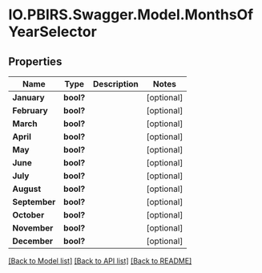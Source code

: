 # IO.PBIRS.Swagger.Model.MonthsOfYearSelector
## Properties

Name | Type | Description | Notes
------------ | ------------- | ------------- | -------------
**January** | **bool?** |  | [optional] 
**February** | **bool?** |  | [optional] 
**March** | **bool?** |  | [optional] 
**April** | **bool?** |  | [optional] 
**May** | **bool?** |  | [optional] 
**June** | **bool?** |  | [optional] 
**July** | **bool?** |  | [optional] 
**August** | **bool?** |  | [optional] 
**September** | **bool?** |  | [optional] 
**October** | **bool?** |  | [optional] 
**November** | **bool?** |  | [optional] 
**December** | **bool?** |  | [optional] 

[[Back to Model list]](../README.md#documentation-for-models) [[Back to API list]](../README.md#documentation-for-api-endpoints) [[Back to README]](../README.md)

